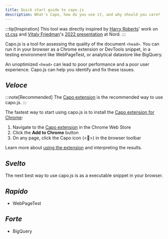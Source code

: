 ```yaml
---
title: Quick start guide to capo.js
description: What's Capo, how do you use it, and why should you care?
---
```


:::tip[Inspiration]
This tool was directly inspired by [Harry Roberts](https://twitter.com/csswizardry)' work on [ct.css](https://csswizardry.com/ct/) and [Vitaly Friedman](https://twitter.com/vitalyf)'s [2022 presentation](https://youtu.be/uqLl-Yew2o8?t=2873) at Nord.
:::

Capo.js is a tool for assessing the quality of the document `<head>`. You can run it in your browser as a Chrome extension or DevTools snippet, in a testing environment like WebPageTest, or analytical datastore like BigQuery.

An unoptimized `<head>` can lead to poor performance and a poor user experience. Capo.js can help you identify and fix these issues.

## _Veloce_ 

:::note[Recommended]
The [Capo extension](https://chrome.google.com/webstore/detail/capo-get-your-%3Chead%3E-in-o/ohabpnaccigjhkkebjofhpmebofgpbeb) is the recommended way to use capo.js.
:::

The fastest way to start using capo.js is to install the [Capo extension for Chrome](https://chrome.google.com/webstore/detail/capo-get-your-%3Chead%3E-in-o/ohabpnaccigjhkkebjofhpmebofgpbeb):

1. Navigate to the [Capo extension](https://chrome.google.com/webstore/detail/capo-get-your-%3Chead%3E-in-o/ohabpnaccigjhkkebjofhpmebofgpbeb) in the Chrome Web Store
2. Click the **Add to Chrome** button
3. On any page, click the Capo icon (&lt;👤>) in the browser toolbar

Learn more about [using the extension](/guides/extension/) and interpreting the results.

## _Svelto_

The next best way to use capo.js is as a executable snippet in your browser.

## _Rapido_

- WebPageTest

## _Forte_

- BigQuery 